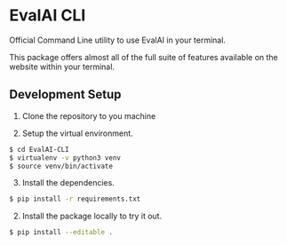 # EvalAI CLI

Official Command Line utility to use EvalAI in your terminal. 

This package offers almost all of the full suite of features available on the website within your terminal.

## Development Setup

1. Clone the repository to you machine

2. Setup the virtual environment.

```bash
$ cd EvalAI-CLI
$ virtualenv -v python3 venv
$ source venv/bin/activate
```
3. Install the dependencies.

```bash
$ pip install -r requirements.txt
```


2. Install the package locally to try it out.

```bash
$ pip install --editable . 
```